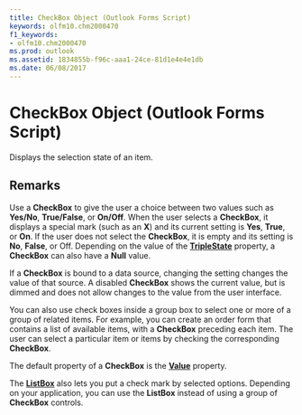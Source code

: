 ```yaml
---
title: CheckBox Object (Outlook Forms Script)
keywords: olfm10.chm2000470
f1_keywords:
- olfm10.chm2000470
ms.prod: outlook
ms.assetid: 1834855b-f96c-aaa1-24ce-81d1e4e4e1db
ms.date: 06/08/2017
---
```



# CheckBox Object (Outlook Forms Script)

Displays the selection state of an item.


## Remarks

Use a  **CheckBox** to give the user a choice between two values such as **Yes/No**,  **True/False**, or  **On/Off**. When the user selects a  **CheckBox**, it displays a special mark (such as an  **X**) and its current setting is  **Yes**,  **True**, or  **On**. If the user does not select the  **CheckBox**, it is empty and its setting is  **No**,  **False**, or Off. Depending on the value of the  **[TripleState](checkbox-triplestate-property-outlook-forms-script.md)** property, a **CheckBox** can also have a **Null** value.

If a  **CheckBox** is bound to a data source, changing the setting changes the value of that source. A disabled **CheckBox** shows the current value, but is dimmed and does not allow changes to the value from the user interface.

You can also use check boxes inside a group box to select one or more of a group of related items. For example, you can create an order form that contains a list of available items, with a  **CheckBox** preceding each item. The user can select a particular item or items by checking the corresponding **CheckBox**.

The default property of a  **CheckBox** is the **[Value](checkbox-value-property-outlook-forms-script.md)** property.

The  **[ListBox](listbox-object-outlook-forms-script.md)** also lets you put a check mark by selected options. Depending on your application, you can use the **ListBox** instead of using a group of **CheckBox** controls.


